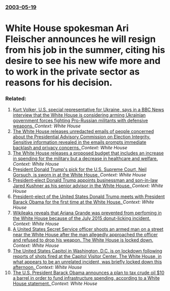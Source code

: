 ### [2003-05-19](/news/2003/05/19/index.md)

#  White House spokesman Ari Fleischer announces he will resign from his job in the summer, citing his desire to see his new wife more and to work in the private sector as reasons for his decision.




### Related:

1. [Kurt Volker, U.S. special representative for Ukraine, says in a BBC News interview that the White House is considering arming Ukrainian government forces fighting Pro-Russian militants with defensive weapons. ](/news/2017/07/25/kurt-volker-u-s-special-representative-for-ukraine-says-in-a-bbc-news-interview-that-the-white-house-is-considering-arming-ukrainian-gove.md) _Context: White House_
2. [The White House releases unredacted emails of people concerned about the Presidential Advisory Commission on Election Integrity. Sensitive information revealed in the emails prompts immediate backlash and privacy concerns. ](/news/2017/07/14/the-white-house-releases-unredacted-emails-of-people-concerned-about-the-presidential-advisory-commission-on-election-integrity-sensitive-i.md) _Context: White House_
3. [The White House releases a proposed budget that includes an increase in spending for the military but a decrease in healthcare and welfare. ](/news/2017/05/23/the-white-house-releases-a-proposed-budget-that-includes-an-increase-in-spending-for-the-military-but-a-decrease-in-healthcare-and-welfare.md) _Context: White House_
4. [President Donald Trump's pick for the U.S. Supreme Court, Neil Gorsuch, is sworn in at the White House. ](/news/2017/04/10/president-donald-trump-s-pick-for-the-u-s-supreme-court-neil-gorsuch-is-sworn-in-at-the-white-house.md) _Context: White House_
5. [President-elect Donald Trump appoints businessman and son-in-law Jared Kushner as his senior advisor in the White House. ](/news/2017/01/10/president-elect-donald-trump-appoints-businessman-and-son-in-law-jared-kushner-as-his-senior-advisor-in-the-white-house.md) _Context: White House_
6. [President-elect of the United States Donald Trump meets with President Barack Obama for the first time at the White House. ](/news/2016/11/10/president-elect-of-the-united-states-donald-trump-meets-with-president-barack-obama-for-the-first-time-at-the-white-house.md) _Context: White House_
7. [Wikileaks reveals that Ariana Grande was prevented from perfoming in the White House because of the July 2015 donut-licking incident. ](/news/2016/07/23/wikileaks-reveals-that-ariana-grande-was-prevented-from-perfoming-in-the-white-house-because-of-the-july-2015-donut-licking-incident.md) _Context: White House_
8. [A United States Secret Service officer shoots an armed man on a street near the White House after the man allegedly approached the officer and refused to drop his weapon. The White House is locked down. ](/news/2016/05/20/a-united-states-secret-service-officer-shoots-an-armed-man-on-a-street-near-the-white-house-after-the-man-allegedly-approached-the-officer-a.md) _Context: White House_
9. [The United States Capitol in Washington, D.C. is on lockdown following reports of shots fired at the Capitol Visitor Center. The White House, in what appears to be an unrelated incident, was briefly locked down this afternoon. ](/news/2016/03/28/the-united-states-capitol-in-washington-d-c-is-on-lockdown-following-reports-of-shots-fired-at-the-capitol-visitor-center-the-white-house.md) _Context: White House_
10. [The U.S. President Barack Obama announces a plan to tax crude oil $10 a barrel in order to fund infrastructure spending, according to a White House statement. ](/news/2016/02/4/the-u-s-president-barack-obama-announces-a-plan-to-tax-crude-oil-10-a-barrel-in-order-to-fund-infrastructure-spending-according-to-a-whit.md) _Context: White House_
